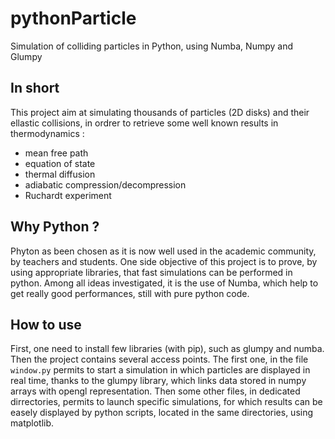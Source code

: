 # pythonParticle
Simulation of colliding particles in Python, using Numba, Numpy and Glumpy



## In short

This project aim at simulating thousands of particles (2D disks) and their ellastic collisions, in ordrer to retrieve some well known results in thermodynamics :
- mean free path
- equation of state
- thermal diffusion
- adiabatic compression/decompression
- Ruchardt experiment

## Why Python ?

Phyton as been chosen as it is now well used in the academic community, by teachers and students. One side objective of this project is to prove,
by using appropriate libraries, that fast simulations can be performed in python. 
Among all ideas investigated, it is the use of Numba, which help to get really good performances, still with pure python code.



## How to use
First, one need to install few libraries (with pip), such as glumpy and numba. Then the project contains several access points. 
The first one, in the file `window.py` permits to start a simulation in which particles are displayed in real time, thanks to the glumpy library, which links data stored in numpy arrays with opengl representation.
Then some other files, in dedicated dirrectories, permits to launch specific simulations, for which results can be easely displayed by python scripts, located in the same directories, using matplotlib.
